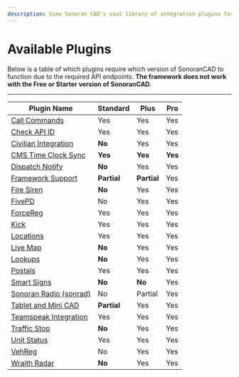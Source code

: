 ```yaml
---
description: View Sonoran CAD's vast library of integration plugins for your community!
---
```


# Available Plugins

Below is a table of which plugins require which version of SonoranCAD to function due to the required API endpoints. **The framework does not work with the Free or Starter version of SonoranCAD.**

***

| Plugin Name                                                       | Standard    | Plus        | Pro     |
| ----------------------------------------------------------------- | ----------- | ----------- | ------- |
| [Call Commands](call-commands.md)                                 | Yes         | Yes         | Yes     |
| [Check API ID](api-id-checker.md)                                 | Yes         | Yes         | Yes     |
| [Civilian Integration](civilian-integration.md)                   | **No**      | Yes         | Yes     |
| [CMS Time Clock Sync](cms-time-clock-sync.md)                     | **Yes**     | **Yes**     | **Yes** |
| [Dispatch Notify](dispatch-notify.md)                             | **No**      | Yes         | Yes     |
| [Framework Support](framework-support-esx-qbcore-and-auto-fines/) | **Partial** | **Partial** | Yes     |
| [Fire Siren](../../../other/archive/fire-siren.md)                | **No**      | Yes         | Yes     |
| [FivePD](fivepd.md)                                               | No          | Yes         | Yes     |
| [ForceReg](forcereg.md)                                           | Yes         | Yes         | Yes     |
| [Kick](kick.md)                                                   | Yes         | Yes         | Yes     |
| [Locations](locations.md)                                         | Yes         | Yes         | Yes     |
| [Live Map](live-map.md)                                           | **No**      | Yes         | Yes     |
| [Lookups](lookups.md)                                             | **No**      | Yes         | Yes     |
| [Postals](postals.md)                                             | Yes         | Yes         | Yes     |
| [Smart Signs](smart-signs.md)                                     | **No**      | **No**      | Yes     |
| [Sonoran Radio (sonrad)](sonoran-radio-sonrad.md)                 | No          | Partial     | Yes     |
| [Tablet and Mini CAD](tablet.md)                                  | **Partial** | Yes         | Yes     |
| [Teamspeak Integration](teamspeak-3.md)                           | Yes         | Yes         | Yes     |
| [Traffic Stop](traffic-stop.md)                                   | **No**      | Yes         | Yes     |
| [Unit Status](unit-status.md)                                     | Yes         | Yes         | Yes     |
| [VehReg](vehreg.md)                                               | No          | Yes         | Yes     |
| [Wraith Radar](wraithv2.md)                                       | **No**      | Yes         | Yes     |
